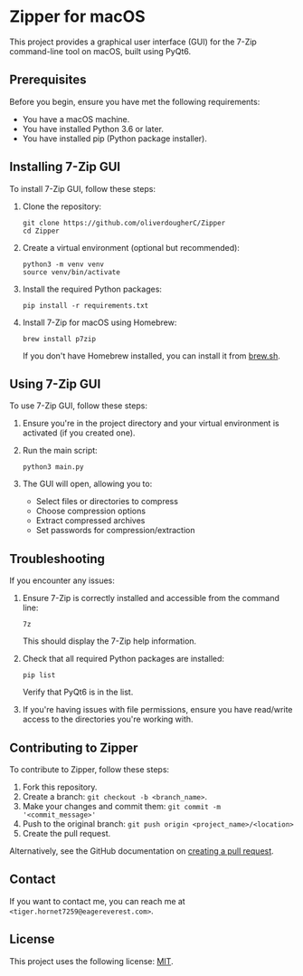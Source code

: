 # Zipper for macOS

This project provides a graphical user interface (GUI) for the 7-Zip command-line tool on macOS, built using PyQt6.

## Prerequisites

Before you begin, ensure you have met the following requirements:

* You have a macOS machine.
* You have installed Python 3.6 or later.
* You have installed pip (Python package installer).

## Installing 7-Zip GUI

To install 7-Zip GUI, follow these steps:

1. Clone the repository:
   ```
   git clone https://github.com/oliverdougherC/Zipper
   cd Zipper
   ```

2. Create a virtual environment (optional but recommended):
   ```
   python3 -m venv venv
   source venv/bin/activate
   ```

3. Install the required Python packages:
   ```
   pip install -r requirements.txt
   ```

4. Install 7-Zip for macOS using Homebrew:
   ```
   brew install p7zip
   ```

   If you don't have Homebrew installed, you can install it from [brew.sh](https://brew.sh/).

## Using 7-Zip GUI

To use 7-Zip GUI, follow these steps:

1. Ensure you're in the project directory and your virtual environment is activated (if you created one).

2. Run the main script:
   ```
   python3 main.py
   ```

3. The GUI will open, allowing you to:
   - Select files or directories to compress
   - Choose compression options
   - Extract compressed archives
   - Set passwords for compression/extraction

## Troubleshooting

If you encounter any issues:

1. Ensure 7-Zip is correctly installed and accessible from the command line:
   ```
   7z
   ```
   This should display the 7-Zip help information.

2. Check that all required Python packages are installed:
   ```
   pip list
   ```
   Verify that PyQt6 is in the list.

3. If you're having issues with file permissions, ensure you have read/write access to the directories you're working with.

## Contributing to Zipper

To contribute to Zipper, follow these steps:

1. Fork this repository.
2. Create a branch: `git checkout -b <branch_name>`.
3. Make your changes and commit them: `git commit -m '<commit_message>'`
4. Push to the original branch: `git push origin <project_name>/<location>`
5. Create the pull request.

Alternatively, see the GitHub documentation on [creating a pull request](https://help.github.com/articles/creating-a-pull-request/).

## Contact

If you want to contact me, you can reach me at `<tiger.hornet7259@eagereverest.com>`.

## License

This project uses the following license: [MIT](https://opensource.org/licenses/MIT).


